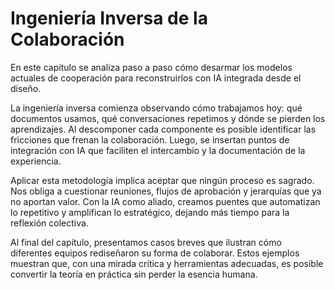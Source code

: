 # Ingeniería Inversa de la Colaboración

En este capítulo se analiza paso a paso cómo desarmar los modelos actuales de cooperación para reconstruirlos con IA integrada desde el diseño.

La ingeniería inversa comienza observando cómo trabajamos hoy: qué documentos usamos, qué conversaciones repetimos y dónde se pierden los aprendizajes. Al descomponer cada componente es posible identificar las fricciones que frenan la colaboración. Luego, se insertan puntos de integración con IA que faciliten el intercambio y la documentación de la experiencia.

Aplicar esta metodología implica aceptar que ningún proceso es sagrado. Nos obliga a cuestionar reuniones, flujos de aprobación y jerarquías que ya no aportan valor. Con la IA como aliado, creamos puentes que automatizan lo repetitivo y amplifican lo estratégico, dejando más tiempo para la reflexión colectiva.

Al final del capítulo, presentamos casos breves que ilustran cómo diferentes equipos rediseñaron su forma de colaborar. Estos ejemplos muestran que, con una mirada crítica y herramientas adecuadas, es posible convertir la teoría en práctica sin perder la esencia humana.
